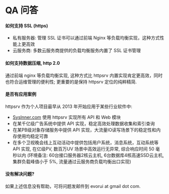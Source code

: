 # QA 问答

#### 如何支持 SSL (https) 
* 私有服务器: 管理 SSL 证书可以通过前端 Nginx 等负载均衡实现，这种方式性能上更高效
* 云服务商: 多数云服务商提供的负载均衡服务内置了 SSL 证书管理


#### 如何支持数据压缩, http 2.0

通过前端 nginx 等负载均衡实现, 这种方式比 httpsrv 内置实现肯定更高效，同时也符合运维管理的便利性; 更重要的是保持 httpsrv 定位的纯粹精简.


#### 是否有应用案例

httpsrv 作为个人项目最早从 2013 年开始应用于某些行业软件中:

* [SysInner.com](https://www.sysinner.com/) 使用 httpsrv 实现所有 API 和 Web 模块
* 在某千亿级广告系统中提供 API 实现，稳定高效处理数据收集和索引查询
* 在某PB级对象存储服务中提供 API 实现，大流量IO读写场景下的稳定性和内存使用均稳定可靠
* 在多个卫视晚会线上互动活动中提供包括用户系统，消息系统，互动系统等 API 实现, 在亿级PV, 数百万UV 场景中高效运行无异常, 综合响应时间 50 毫秒以内 (环境备注: 60台接口服务器2核云主机, 6台数据库4核高速SSD云主机, 集群负载峰值小于 5%, 流量通过云服务商负载均衡出口实现)


#### 没有解决问题?

如果上述信息没有帮助，可将问题发邮件到 evorui at gmail dot com.

